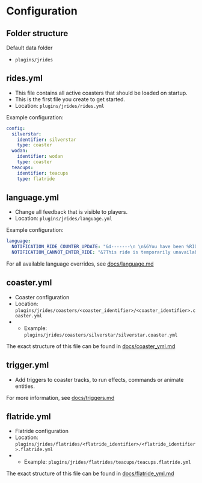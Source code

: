# Configuration

## Folder structure

Default data folder
* `plugins/jrides` 

## rides.yml
* This file contains all active coasters that should be loaded on startup.
* This is the first file you create to get started.
* Location: `plugins/jrides/rides.yml` 

Example configuration:
```yml
config:
  silverstar:
    identifier: silverstar
    type: coaster
  wodan:
    identifier: wodan
    type: coaster
  teacups:
    identifier: teacups
    type: flatride
```

## language.yml
* Change all feedback that is visible to players.
* Location: `plugins/jrides/language.yml` 

Example configuration:
```yml
language:
  NOTIFICATION_RIDE_COUNTER_UPDATE: "&4-------\n \n&6You have been %RIDE_COUNT% times in %RIDE_DISPLAY_NAME%!\n \n&4-------"
  NOTIFICATION_CANNOT_ENTER_RIDE: "&7This ride is temporarily unavailable."
```

For all available language overrides, see [docs/language.md](./language.md)


## coaster.yml
* Coaster configuration
* Location: `plugins/jrides/coasters/<coaster_identifier>/<coaster_identifier>.coaster.yml`
* * Example: `plugins/jrides/coasters/silverstar/silverstar.coaster.yml`

The exact structure of this file can be found in [docs/coaster_yml.md](./coaster_yml.md)

## trigger.yml
* Add triggers to coaster tracks, to run effects, commands or animate entities.

For more information, see [docs/triggers.md](./triggers.md)

## flatride.yml
* Flatride configuration
* Location: `plugins/jrides/flatrides/<flatride_identifier>/<flatride_identifier>.flatride.yml`
* * Example: `plugins/jrides/flatrides/teacups/teacups.flatride.yml`

The exact structure of this file can be found in [docs/flatride_yml.md](./flatride_yml.md)
